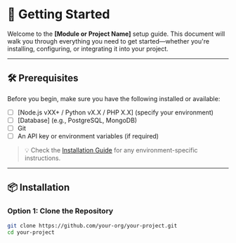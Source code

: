 # 🚀 Getting Started

Welcome to the **[Module or Project Name]** setup guide. This document will walk you through everything you need to get started—whether you're installing, configuring, or integrating it into your project.

---

## 🛠️ Prerequisites

Before you begin, make sure you have the following installed or available:

- [ ] [Node.js vXX+ / Python vX.X / PHP X.X] (specify your environment)
- [ ] [Database] (e.g., PostgreSQL, MongoDB)
- [ ] Git
- [ ] An API key or environment variables (if required)

> 💡 Check the [Installation Guide](#installation) for any environment-specific instructions.

---

## 📦 Installation

### Option 1: Clone the Repository

```bash
git clone https://github.com/your-org/your-project.git
cd your-project
```

